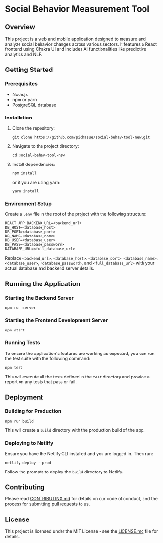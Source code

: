 # Social Behavior Measurement Tool

## Overview
This project is a web and mobile application designed to measure and analyze social behavior changes across various sectors. It features a React frontend using Chakra UI and includes AI functionalities like predictive analytics and NLP.

## Getting Started

### Prerequisites
- Node.js
- npm or yarn
- PostgreSQL database

### Installation
1. Clone the repository:
   ```
   git clone https://github.com/pichasue/social-behav-tool-new.git
   ```
2. Navigate to the project directory:
   ```
   cd social-behav-tool-new
   ```
3. Install dependencies:
   ```
   npm install
   ```
   or if you are using yarn:
   ```
   yarn install
   ```

### Environment Setup
Create a `.env` file in the root of the project with the following structure:
```
REACT_APP_BACKEND_URL=<backend_url>
DB_HOST=<database_host>
DB_PORT=<database_port>
DB_NAME=<database_name>
DB_USER=<database_user>
DB_PASS=<database_password>
DATABASE_URL=<full_database_url>
```
Replace `<backend_url>`, `<database_host>`, `<database_port>`, `<database_name>`, `<database_user>`, `<database_password>`, and `<full_database_url>` with your actual database and backend server details.

## Running the Application

### Starting the Backend Server
```
npm run server
```

### Starting the Frontend Development Server
```
npm start
```

### Running Tests
To ensure the application's features are working as expected, you can run the test suite with the following command:
```
npm test
```
This will execute all the tests defined in the `test` directory and provide a report on any tests that pass or fail.

## Deployment

### Building for Production
```
npm run build
```
This will create a `build` directory with the production build of the app.

### Deploying to Netlify
Ensure you have the Netlify CLI installed and you are logged in. Then run:
```
netlify deploy --prod
```
Follow the prompts to deploy the `build` directory to Netlify.

## Contributing
Please read [CONTRIBUTING.md](CONTRIBUTING.md) for details on our code of conduct, and the process for submitting pull requests to us.

## License
This project is licensed under the MIT License - see the [LICENSE.md](LICENSE.md) file for details.
